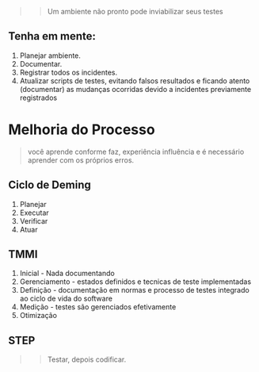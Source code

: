 >> Um ambiente não pronto pode inviabilizar seus testes

## Tenha em mente:
1. Planejar ambiente.
2. Documentar.
3. Registrar todos os incidentes.
4. Atualizar scripts de testes, evitando falsos resultados e ficando atento (documentar) as mudanças ocorridas devido a incidentes previamente registrados

# Melhoria do Processo
> você aprende conforme faz, experiência influência e é necessário aprender com os próprios erros.

## Ciclo de Deming
1. Planejar
2. Executar
3. Verificar
4. Atuar

## TMMI
1. Inicial - Nada documentando
2. Gerenciamento - estados definidos e tecnicas de teste implementadas
3. Definição - documentação em normas e processo de testes integrado ao ciclo de vida do software
4. Medição - testes são gerenciados efetivamente
5. Otimização

## STEP
>> Testar, depois codificar.